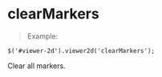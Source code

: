 # clearMarkers

> Example:

```javascript--jquery
$('#viewer-2d').viewer2d('clearMarkers');
```

Clear all markers.
